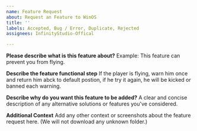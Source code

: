 ```yaml
---
name: Feature Request
about: Request an Feature to WinOS
title: ''
labels: Accepted, Bug / Error, Duplicate, Rejected
assignees: InfinityStudio-Offical

---
```


**Please describe what is this feature about?**
Example: This feature can prevent you from flying.

**Describe the feature functional step**
If the player is flying, warn him once and return him abck to default postion, if he try it again, he will be kicked or banned each warning.

**Describe why do you want this feature to be added?**
A clear and concise description of any alternative solutions or features you've considered.

**Additional Context**
Add any other context or screenshots about the feature request here.
(We will not download any unknown folder.)
